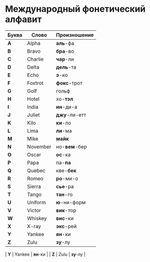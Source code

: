 # Международный фонетический алфавит

| Буква | Слово | Произношение       |
| ------ | ------------- | ------------------- |
| **A**  | Alpha         | **аль**-фа          |
| **B**  | Bravo         | **бра**-во          |
| **C**  | Charlie       | **чар**-ли          |
| **D**  | Delta         | **дель**-та         |
| **E**  | Echo          | **э**-кo            |
| **F**  | Foxtrot       | **фокс**-трот       |
| **G**  | Golf          | гольф               |
| **H**  | Hotel         | хо-**тэл**          |
| **I**  | India         | **ин**-ди-а         |
| **J**  | Juliet        | **джу**-ли-етт      |
| **K**  | Kilo          | **ки**-ло           |
| **L**  | Lima          | **ли**-ма           |
| **M**  | Mike          | **майк**            |
| **N**  | November      | но-**вем**-бер      |
| **O**  | Oscar         | **ос**-ка           |
| **P**  | Papa          | па-**па**           |
| **Q**  | Quebec        | кве-**бек**         |
| **R**  | Romeo         | **ро**-ми-о         |
| **S**  | Sierra        | **сье**-ра          |
| **T**  | Tango         | **тан**-го          |
| **U**  | Uniform       | **ю**-ни-форм       |
| **V**  | Victor        | **вик**-тор         |
| **W**  | Whiskey       | **вис**-ки          |
| **X**  | X-ray         | **экс**-рей         |
| **Y**  | Yankee        | **ян**-ки           |
| **Z**  | Zulu          | **зу**-лу           |

| **Y**  | Yankee        | **ян**-ки         |
| **Z**  | Zulu          | **зу**-лу         |
